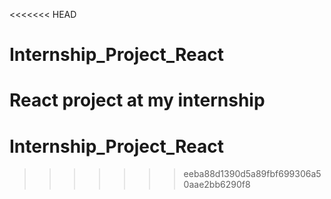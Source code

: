 <<<<<<< HEAD
# Internship_Project_React
React project at my internship
=======
# Internship_Project_React
>>>>>>> eeba88d1390d5a89fbf699306a50aae2bb6290f8
